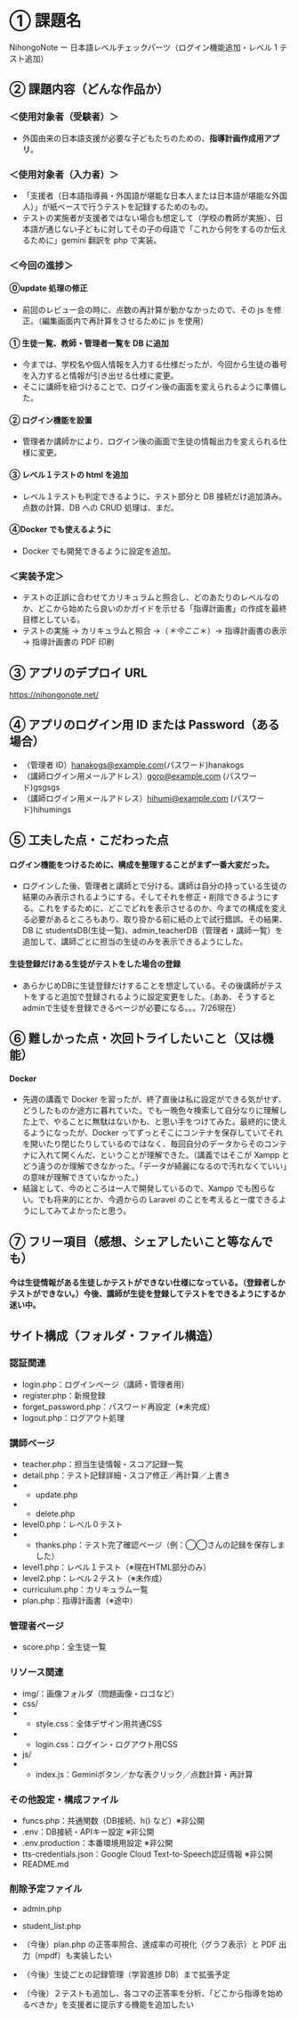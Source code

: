 # ① 課題名

NihongoNote ー 日本語レベルチェックパーツ（ログイン機能追加・レベル 1 テスト追加）

## ② 課題内容（どんな作品か）

### ＜使用対象者（受験者）＞

- 外国由来の日本語支援が必要な子どもたちのための、**指導計画作成用アプリ**。

### ＜使用対象者（入力者）＞

- 「支援者（日本語指導員・外国語が堪能な日本人または日本語が堪能な外国人）」が紙ベースで行うテストを記録するためのもの。
- テストの実施者が支援者ではない場合も想定して（学校の教師が実施）、日本語が通じない子どもに対してその子の母語で「これから何をするのか伝えるために」gemini 翻訳を php で実装。


### ＜今回の進捗＞

#### ⓪update 処理の修正
- 前回のレビュー会の時に、点数の再計算が動かなかったので、その js を修正。（編集画面内で再計算をさせるために js を使用）


#### ① 生徒一覧、教師・管理者一覧を DB に追加
- 今までは、学校名や個人情報を入力する仕様だったが、今回から生徒の番号を入力すると情報が引き出せる仕様に変更。
- そこに講師を紐づけることで、ログイン後の画面を変えられるように準備した。


#### ② ログイン機能を設置
- 管理者か講師かにより、ログイン後の画面で生徒の情報出力を変えられる仕様に変更。


#### ③ レベル１テストの html を追加
- レベル１テストも判定できるように、テスト部分と DB 接続だけ追加済み。点数の計算、DB への CRUD 処理は、まだ。


#### ④Docker でも使えるように
- Docker でも開発できるように設定を追加。

### ＜実装予定＞

- テストの正誤に合わせてカリキュラムと照合し、どのあたりのレベルなのか、どこから始めたら良いのかガイドを示せる「指導計画書」の作成を最終目標としている。
- テストの実施 → カリキュラムと照合 →（_＊今ここ_＊）→ 指導計画書の表示 → 指導計画書の PDF 印刷



## ③ アプリのデプロイ URL

https://nihongonote.net/

## ④ アプリのログイン用 ID または Password（ある場合）

- （管理者 ID）hanakogs@example.com(パスワード)hanakogs
- （講師ログイン用メールアドレス）goro@example.com (パスワード)gsgsgs
- （講師ログイン用メールアドレス）hihumi@example.com (パスワード)hihumings

## ⑤ 工夫した点・こだわった点

#### ログイン機能をつけるために、構成を整理することがまず一番大変だった。
- ログインした後、管理者と講師とで分ける。講師は自分の持っている生徒の結果のみ表示されるようにする。そしてそれを修正・削除できるようにする。これをするために、どこでどれを表示させるのか、今までの構成を変える必要があるところもあり、取り掛かる前に紙の上で試行錯誤。その結果、DB に studentsDB(生徒一覧)、admin_teacherDB（管理者・講師一覧）を追加して、講師ごとに担当の生徒のみを表示できるようにした。
#### 生徒登録だけある生徒がテストをした場合の登録
- あらかじめDBに生徒登録だけすることを想定している。その後講師がテストをすると追加で登録されるように設定変更をした。（ああ、そうするとadminで生徒を登録できるページが必要になる。。。7/26現在）

## ⑥ 難しかった点・次回トライしたいこと（又は機能）

#### Docker
- 先週の講義で Docker を習ったが、終了直後は私に設定ができる気がせず、どうしたものか途方に暮れていた。でも一晩色々検索して自分なりに理解した上で、やることに無駄はないかも、と思い手をつけてみた。最終的に使えるようになったが、Docker ってずっとそこにコンテナを保存していてそれを開いたり閉じたりしているのではなく、毎回自分のデータからそのコンテナに入れて開くんだ、ということが理解できた。（講義ではそこが Xampp とどう違うのか理解できなかった。「データが綺麗になるので汚れなくていい」の意味が理解できていなかった。）
- 結論として、今のところは一人で開発しているので、Xampp でも困らない。でも将来的にとか、今週からの Laravel のことを考えると一度できるようにしてみてよかったと思う。

## ⑦ フリー項目（感想、シェアしたいこと等なんでも）

#### 今は生徒情報がある生徒しかテストができない仕様になっている。（登録者しかテストができない。）今後、講師が生徒を登録してテストをできるようにするか迷い中。

## サイト構成（フォルダ・ファイル構造）
### 認証関連
- login.php：ログインページ（講師・管理者用）
- register.php：新規登録
- forget_password.php：パスワード再設定（※未完成）
- logout.php：ログアウト処理

### 講師ページ
- teacher.php：担当生徒情報・スコア記録一覧
- detail.php：テスト記録詳細・スコア修正／再計算／上書き
- - update.php
- - delete.php
- level0.php：レベル０テスト
- - thanks.php：テスト完了確認ページ（例：◯◯さんの記録を保存しました）
- level1.php：レベル１テスト（※現在HTML部分のみ）
- level2.php：レベル２テスト（※未作成）
- curriculum.php：カリキュラム一覧
- plan.php：指導計画書（※途中）

### 管理者ページ
- score.php：全生徒一覧

### リソース関連
- img/：画像フォルダ（問題画像・ロゴなど）
- css/
- - style.css：全体デザイン用共通CSS
- - login.css：ログイン・ログアウト用CSS
- js/
- - index.js：Geminiボタン／かな表クリック／点数計算・再計算

### その他設定・構成ファイル
- funcs.php：共通関数（DB接続、h() など）※非公開
- .env：DB接続・APIキー設定 ※非公開
- .env.production：本番環境用設定 ※非公開
- tts-credentials.json：Google Cloud Text-to-Speech認証情報 ※非公開
- README.md

### 削除予定ファイル
- admin.php
- student_list.php

- （今後）plan.php の正答率照合、達成率の可視化（グラフ表示）と PDF 出力（mpdf）も実装したい
- （今後）生徒ごとの記録管理（学習進捗 DB）まで拡張予定
- （今後）２テストも追加し、各コマの正答率を分析、「どこから指導を始めるべきか」を支援者に提示する機能を追加したい
